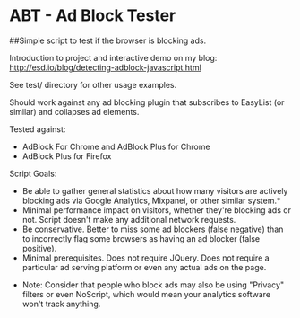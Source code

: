 # ABT - Ad Block Tester
##Simple script to test if the browser is blocking ads.

Introduction to project and interactive demo on my blog: http://esd.io/blog/detecting-adblock-javascript.html

See test/ directory for other usage examples.

Should work against any ad blocking plugin that subscribes to EasyList (or similar) and collapses ad elements.

Tested against:
 - AdBlock For Chrome and AdBlock Plus for Chrome
 - AdBlock Plus for Firefox


Script Goals:
 - Be able to gather general statistics about how many visitors are actively blocking ads via Google Analytics, Mixpanel, or other similar system.*
 - Minimal performance impact on visitors, whether they're blocking ads or not. Script doesn't make any additional network requests.
 - Be conservative. Better to miss some ad blockers (false negative) than to incorrectly flag some browsers as having an ad blocker (false positive).
 - Minimal prerequisites. Does not require JQuery. Does not require a particular ad serving platform or even any actual ads on the page.


* Note: Consider that people who block ads may also be using "Privacy" filters or even NoScript, which would mean your analytics software won't track anything.
